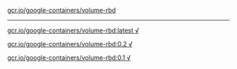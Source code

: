 [gcr.io/google-containers/volume-rbd](https://hub.docker.com/r/anjia0532/volume-rbd/tags/) 

----
[gcr.io/google-containers/volume-rbd:latest √](https://hub.docker.com/r/anjia0532/google-containers.volume-rbd/tags/)

[gcr.io/google-containers/volume-rbd:0.2 √](https://hub.docker.com/r/anjia0532/google-containers.volume-rbd/tags/)

[gcr.io/google-containers/volume-rbd:0.1 √](https://hub.docker.com/r/anjia0532/google-containers.volume-rbd/tags/)

